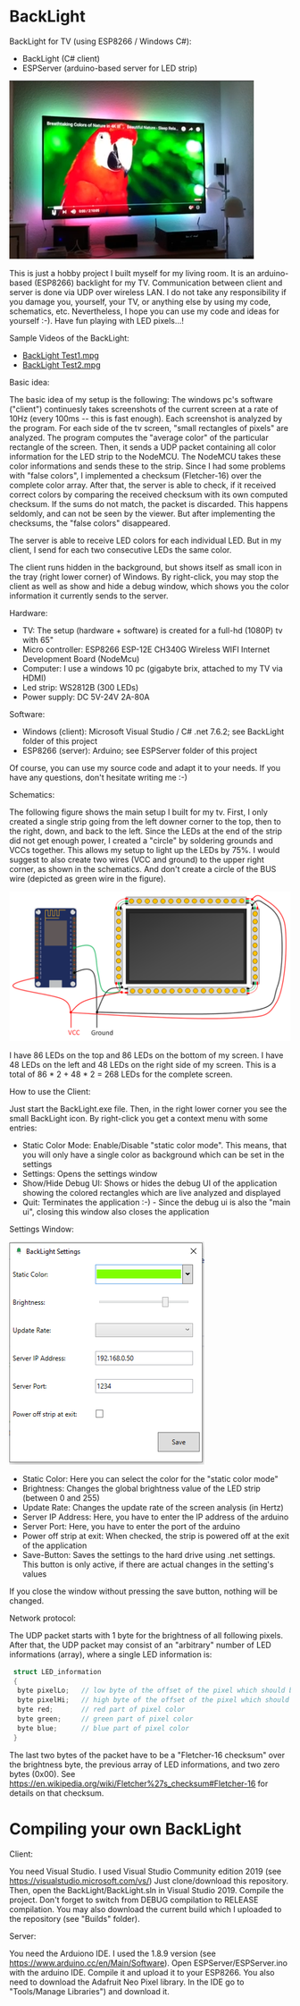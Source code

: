# BackLight
BackLight for TV (using ESP8266 / Windows C#):
* BackLight (C# client)
* ESPServer (arduino-based server for LED strip)

![](Misc/BackLight.png)

This is just a hobby project I built myself for my living room. It is an arduino-based (ESP8266) backlight for my TV. Communication between client and server is done via UDP over wireless LAN. I do not take any responsibility if you damage you, yourself, your TV, or anything else by using my code, schematics, etc. Nevertheless, I hope you can use my code and ideas for yourself :-). Have fun playing with LED pixels...! 

Sample Videos of the BackLight:
* [BackLight Test1.mpg](https://github.com/n1k0m0/BackLight/raw/master/Demo%20Videos/BackLight%20Test1.mpg)
* [BackLight Test2.mpg](https://github.com/n1k0m0/BackLight/raw/master/Demo%20Videos/BackLight%20Test2.mpg)

Basic idea:

The basic idea of my setup is the following: The windows pc's software ("client") continuesly takes screenshots of the current screen at a rate of 10Hz (every 100ms -- this is fast enough). Each screenshot is analyzed by the program. For each side of the tv screen, "small rectangles of pixels" are analyzed. The program computes the "average color" of the particular rectangle of the screen. Then, it sends a UDP packet containing all color information for the LED strip to the NodeMCU. The NodeMCU takes these color informations and sends these to the strip. Since I had some problems with "false colors", I implemented a checksum (Fletcher-16) over the complete color array. After that, the server is able to check, if it received correct colors by comparing the received checksum with its own computed checksum. If the sums do not match, the packet is discarded. This happens seldomly, and can not be seen by the viewer. But after implementing the checksums, the "false colors" disappeared. 

The server is able to receive LED colors for each individual LED. But in my client, I send for each two consecutive LEDs the same color.

The client runs hidden in the background, but shows itself as small icon in the tray (right lower corner) of Windows. By right-click, you may stop the client as well as show and hide a debug window, which shows you the color information it currently sends to the server.

Hardware:
* TV: The setup (hardware + software) is created for a full-hd (1080P) tv with 65"
* Micro controller: ESP8266 ESP-12E CH340G Wireless WIFI Internet Development Board (NodeMcu)
* Computer: I use a windows 10 pc (gigabyte brix, attached to my TV via HDMI)
* Led strip: WS2812B (300 LEDs)
* Power supply: DC 5V-24V 2A-80A

Software:
* Windows (client): Microsoft Visual Studio / C# .net 7.6.2; see BackLight folder of this project
* ESP8266 (server): Arduino; see ESPServer folder of this project

Of course, you can use my source code and adapt it to your needs. If you have any questions, don't hesitate writing me :-)

Schematics:

The following figure shows the main setup I built for my tv. First, I only created a single strip going from the left downer corner to the top, then to the right, down, and back to the left. Since the LEDs at the end of the strip did not get enough power, I created a "circle" by soldering grounds and VCCs together. This allows my setup to light up the LEDs by 75%. I would suggest to also create two wires (VCC and ground) to the upper right corner, as shown in the schematics. And don't create a circle of the BUS wire (depicted as green wire in the figure).

![](Misc/schematics.png)

I have 86 LEDs on the top and 86 LEDs on the bottom of my screen.
I have 48 LEDs on the left and 48 LEDs on the right side of my screen.
This is a total of 86 * 2 + 48 * 2 = 268 LEDs for the complete screen.

How to use the Client:

Just start the BackLight.exe file. Then, in the right lower corner you see the small BackLight icon. By right-click you get a context menu with some entries:
* Static Color Mode: Enable/Disable "static color mode". This means, that you will only have a single color as background which can be set in the settings
* Settings: Opens the settings window
* Show/Hide Debug UI: Shows or hides the debug UI of the application showing the colored rectangles which are live analyzed and displayed
* Quit: Terminates the application :-) - Since the debug ui is also the "main ui", closing this window also closes the application

Settings Window:

![](Misc/settings.png)

* Static Color: Here you can select the color for the "static color mode"
* Brightness: Changes the global brightness value of the LED strip (between 0 and 255)
* Update Rate: Changes the update rate of the screen analysis (in Hertz)
* Server IP Address: Here, you have to enter the IP address of the arduino
* Server Port: Here, you have to enter the port of the arduino
* Power off strip at exit: When checked, the strip is powered off at the exit of the application
* Save-Button: Saves the settings to the hard drive using .net settings. This button is only active, if there are actual changes in the setting's values

If you close the window without pressing the save button, nothing will be changed.

Network protocol:

The UDP packet starts with 1 byte for the brightness of all following pixels.
After that, the UDP packet may consist of an "arbitrary" number of LED informations (array), where a single LED information is:

```c
 struct LED_information
 {
  byte pixelLo;   // low byte of the offset of the pixel which should be changed
  byte pixelHi;   // high byte of the offset of the pixel which should be changed
  byte red;       // red part of pixel color
  byte green;     // green part of pixel color
  byte blue;      // blue part of pixel color
 }
```

The last two bytes of the packet have to be a "Fletcher-16 checksum" over the brightness byte, the previous array of LED informations, and two zero bytes (0x00). See https://en.wikipedia.org/wiki/Fletcher%27s_checksum#Fletcher-16 for details on that checksum.
 
# Compiling your own BackLight

Client: 

You need Visual Studio. I used Visual Studio Community edition 2019 (see https://visualstudio.microsoft.com/vs/)
Just clone/download this repository. Then, open the BackLight/BackLight.sln in Visual Studio 2019. Compile the project. Don't forget to switch from DEBUG compilation to RELEASE compilation. You may also download the current build which I uploaded to the repository (see "Builds" folder).

Server:

You need the Arduiono IDE. I used the 1.8.9 version (see https://www.arduino.cc/en/Main/Software).
Open ESPServer/ESPServer.ino with the arduino IDE. Compile it and upload it to your ESP8266. You also need to download the Adafruit Neo Pixel library. In the IDE go to "Tools/Manage Libraries") and download it. 
